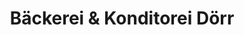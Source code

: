 ---
title: "Bäckerei & Konditorei Dörr"
url: /lauffen-am-neckar/baeckerei-und-konditorei-doerr/
shop: Bäckerei
---